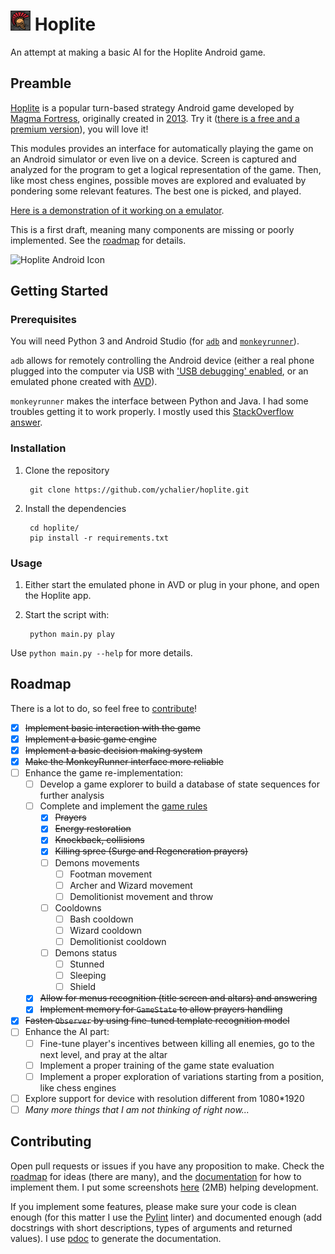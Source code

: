 # ![Hoplite Icon](assets/icon.png) Hoplite

An attempt at making a basic AI for the Hoplite Android game.

## Preamble

[Hoplite](http://www.magmafortress.com/p/hoplite.html) is a popular turn-based strategy Android game developed by [Magma Fortress](http://www.magmafortress.com/), originally created in [2013](http://www.roguetemple.com/7drl/2013/). Try it ([there is a free and a premium version](https://play.google.com/store/apps/details?id=com.magmafortress.hoplite&hl=fr)), you will love it!

This modules provides an interface for automatically playing the game on an Android simulator or even live on a device. Screen is captured and analyzed for the program to get a logical representation of the game. Then, like most chess engines, possible moves are explored and evaluated by pondering some relevant features. The best one is picked, and played.

[Here is a demonstration of it working on a emulator](https://www.youtube.com/watch?v=GJIp3fEq9Xc).

This is a first draft, meaning many components are missing or poorly implemented. See the [roadmap](#roadmap) for details.

![Hoplite Android Icon](https://2.bp.blogspot.com/-QH3Ceormja0/UrKqFsfIMkI/AAAAAAAAAIM/XicUf6o0n4I/s200/helmetICON.png)

## Getting Started

### Prerequisites

You will need Python 3 and Android Studio (for [`adb`](https://developer.android.com/studio/command-line/adb) and [`monkeyrunner`](https://developer.android.com/studio/test/monkeyrunner)).

`adb` allows for remotely controlling the Android device (either a real phone plugged into the computer via USB with ['USB debugging' enabled](https://developer.android.com/studio/command-line/adb#Enabling), or an emulated phone created with [AVD](https://developer.android.com/studio/run/managing-avds)).

`monkeyrunner` makes the interface between Python and Java. I had some troubles getting it to work properly. I mostly used this [StackOverflow answer](https://stackoverflow.com/questions/52815413/monkeyrunner-noclassdeffounderror-com-android-chimpchat-chimpchat).

### Installation

1. Clone the repository

        git clone https://github.com/ychalier/hoplite.git

2. Install the dependencies

        cd hoplite/
        pip install -r requirements.txt

### Usage

1. Either start the emulated phone in AVD or plug in your phone, and open the Hoplite app.

2. Start the script with:

        python main.py play

Use `python main.py --help` for more details.

## Roadmap

There is a lot to do, so feel free to [contribute](#contributing)!

- [x] ~~Implement basic interaction with the game~~
- [x] ~~Implement a basic game engine~~
- [x] ~~Implement a basic decision making system~~
- [x] ~~Make the MonkeyRunner interface more reliable~~
- [ ] Enhance the game re-implementation:
    - [ ] Develop a game explorer to build a database of state sequences for further analysis
    - [ ] Complete and implement the [game rules](utils/RULES.md)
        - [x] ~~Prayers~~
        - [x] ~~Energy restoration~~
        - [x] ~~Knockback, collisions~~
        - [x] ~~Killing spree (Surge and Regeneration prayers)~~
        - [ ] Demons movements
            - [ ] Footman movement
            - [ ] Archer and Wizard movement
            - [ ] Demolitionist movement and throw
        - [ ] Cooldowns
            - [ ] Bash cooldown
            - [ ] Wizard cooldown
            - [ ] Demolitionist cooldown
        - [ ] Demons status
            - [ ] Stunned
            - [ ] Sleeping
            - [ ] Shield
    - [x] ~~Allow for menus recognition (title screen and altars) and answering~~
    - [x] ~~Implement memory for `GameState` to allow prayers handling~~
- [x] ~~Fasten `Observer` by using fine-tuned template recognition model~~
- [ ] Enhance the AI part:
    - [ ] Fine-tune player's incentives between killing all enemies, go to the next level, and pray at the altar
    - [ ] Implement a proper training of the game state evaluation
    - [ ] Implement a proper exploration of variations starting from a position, like chess engines
- [ ] Explore support for device with resolution different from 1080*1920
- [ ] *Many more things that I am not thinking of right now...*

## Contributing

Open pull requests or issues if you have any proposition to make. Check the [roadmap](#roadmap) for ideas (there are many), and the [documentation](https://ychalier.github.io/hoplite/) for how to implement them. I put some screenshots [here](https://drive.google.com/file/d/1qxlnwcgf0HpPYMsUqjAjjSAjxX1xGKji/view?usp=sharing) (2MB) helping development.

If you implement some features, please make sure your code is clean enough (for this matter I use the [Pylint](https://www.pylint.org/) linter) and documented enough (add docstrings with short descriptions, types of arguments and returned values). I use [pdoc](https://pdoc3.github.io/pdoc/) to generate the documentation.

